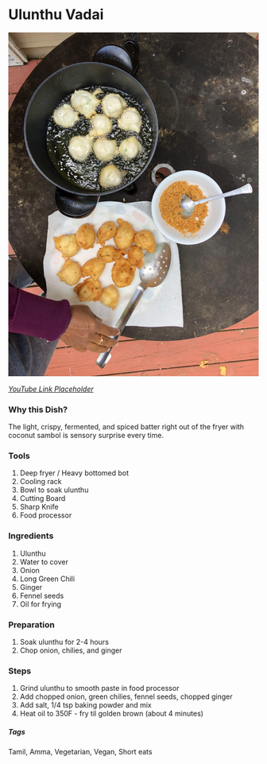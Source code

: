 # Ulunthu Vadai
![Ulunthu Vadai](ulunthu-vadai.jpg)

[*YouTube Link Placeholder*]()
### Why this Dish?
The light, crispy, fermented, and spiced batter right out of the fryer with coconut sambol is sensory surprise every time. 

### Tools
1. Deep fryer / Heavy bottomed bot
1. Cooling rack 
1. Bowl to soak ulunthu
1. Cutting Board
1. Sharp Knife
1. Food processor

### Ingredients
1. Ulunthu
1. Water to cover
1. Onion
1. Long Green Chili
1. Ginger
1. Fennel seeds
1. Oil for frying

### Preparation
1. Soak ulunthu for 2-4 hours
1. Chop onion, chilies, and ginger

### Steps
1. Grind ulunthu to smooth paste in food processor
1. Add chopped onion, green chilies, fennel seeds, chopped ginger
1. Add salt, 1/4 tsp baking powder and mix
1. Heat oil to 350F - fry til golden brown (about 4 minutes)

##### Tags
Tamil, Amma, Vegetarian, Vegan, Short eats 